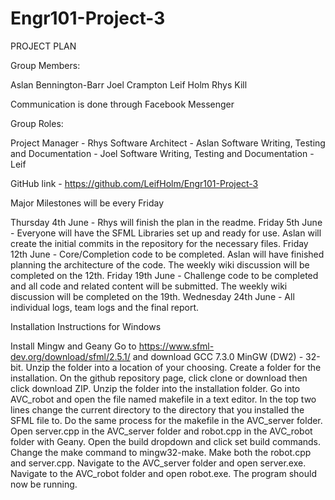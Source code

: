 # Engr101-Project-3

PROJECT PLAN

Group Members:

Aslan Bennington-Barr
Joel Crampton
Leif Holm
Rhys Kill

Communication is done through Facebook Messenger

Group Roles:

Project Manager - Rhys
Software Architect - Aslan
Software Writing, Testing and Documentation - Joel
Software Writing, Testing and Documentation - Leif

GitHub link - https://github.com/LeifHolm/Engr101-Project-3

Major Milestones will be every Friday

Thursday 4th June - Rhys will finish the plan in the readme.
Friday 5th June - Everyone will have the SFML Libraries set up and ready for use. Aslan will create the initial commits in the repository for the necessary files.
Friday 12th June - Core/Completion code to be completed. Aslan will have finished planning the architecture of the code. The weekly wiki discussion will be completed on the 12th.
Friday 19th June - Challenge code to be completed and all code and related content will be submitted. The weekly wiki discussion will be completed on the 19th.
Wednesday 24th June - All individual logs, team logs and the final report.

Installation Instructions for Windows

Install Mingw and Geany
Go to https://www.sfml-dev.org/download/sfml/2.5.1/ and download GCC 7.3.0 MinGW (DW2) - 32-bit.
Unzip the folder into a location of your choosing.
Create a folder for the installation.
On the github repository page, click clone or download then click download ZIP.
Unzip the folder into the installation folder.
Go into AVC_robot and open the file named makefile in a text editor.
In the top two lines change the current directory to the directory that you installed the SFML file to.
Do the same process for the makefile in the AVC_server folder.
Open server.cpp in the AVC_server folder and robot.cpp in the AVC_robot folder with Geany.
Open the build dropdown and click set build commands.
Change the make command to mingw32-make.
Make both the robot.cpp and server.cpp.
Navigate to the AVC_server folder and open server.exe.
Navigate to the AVC_robot folder and open robot.exe.
The program should now be running.
